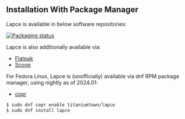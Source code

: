 ## Installation With Package Manager

Lapce is available in below software repositories:

[![Packaging status](https://repology.org/badge/vertical-allrepos/lapce.svg)](https://repology.org/project/lapce/versions)

Lapce is also additionally available via:

- [Flatpak](https://flathub.org/apps/details/dev.lapce.lapce)
- [Scoop](https://scoop.sh/#/apps?q=lapce)


For Fedora Linux, Lapce is (unofficially) available via dnf RPM package manager, using nightly as of 2024.01:

- [copr](https://copr.fedorainfracloud.org/coprs/titaniumtown/lapce/)
```bash
$ sudo dnf copr enable titaniumtown/lapce 
$ sudo dnf install lapce
```
